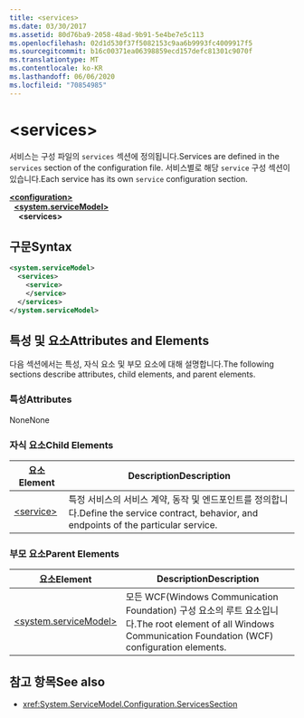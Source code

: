 ```yaml
---
title: <services>
ms.date: 03/30/2017
ms.assetid: 80d76ba9-2058-48ad-9b91-5e4be7e5c113
ms.openlocfilehash: 02d1d530f37f5082153c9aa6b9993fc4009917f5
ms.sourcegitcommit: b16c00371ea06398859ecd157defc81301c9070f
ms.translationtype: MT
ms.contentlocale: ko-KR
ms.lasthandoff: 06/06/2020
ms.locfileid: "70854985"
---
```

# \<services>
<span data-ttu-id="ee855-101">서비스는 구성 파일의 `services` 섹션에 정의됩니다.</span><span class="sxs-lookup"><span data-stu-id="ee855-101">Services are defined in the `services` section of the configuration file.</span></span> <span data-ttu-id="ee855-102">서비스별로 해당 `service` 구성 섹션이 있습니다.</span><span class="sxs-lookup"><span data-stu-id="ee855-102">Each service has its own `service` configuration section.</span></span>  
  
[**\<configuration>**](../configuration-element.md)\
&nbsp;&nbsp;[**\<system.serviceModel>**](system-servicemodel.md)\
&nbsp;&nbsp;&nbsp;&nbsp;**\<services>**  
  
## <a name="syntax"></a><span data-ttu-id="ee855-103">구문</span><span class="sxs-lookup"><span data-stu-id="ee855-103">Syntax</span></span>  
  
```xml  
<system.serviceModel>
  <services>
    <service>
    </service>
  </services>
</system.serviceModel>
```  
  
## <a name="attributes-and-elements"></a><span data-ttu-id="ee855-104">특성 및 요소</span><span class="sxs-lookup"><span data-stu-id="ee855-104">Attributes and Elements</span></span>  
 <span data-ttu-id="ee855-105">다음 섹션에서는 특성, 자식 요소 및 부모 요소에 대해 설명합니다.</span><span class="sxs-lookup"><span data-stu-id="ee855-105">The following sections describe attributes, child elements, and parent elements.</span></span>  
  
### <a name="attributes"></a><span data-ttu-id="ee855-106">특성</span><span class="sxs-lookup"><span data-stu-id="ee855-106">Attributes</span></span>  
 <span data-ttu-id="ee855-107">None</span><span class="sxs-lookup"><span data-stu-id="ee855-107">None</span></span>  
  
### <a name="child-elements"></a><span data-ttu-id="ee855-108">자식 요소</span><span class="sxs-lookup"><span data-stu-id="ee855-108">Child Elements</span></span>  
  
|<span data-ttu-id="ee855-109">요소</span><span class="sxs-lookup"><span data-stu-id="ee855-109">Element</span></span>|<span data-ttu-id="ee855-110">Description</span><span class="sxs-lookup"><span data-stu-id="ee855-110">Description</span></span>|  
|-------------|-----------------|  
|[\<service>](service.md)|<span data-ttu-id="ee855-111">특정 서비스의 서비스 계약, 동작 및 엔드포인트를 정의합니다.</span><span class="sxs-lookup"><span data-stu-id="ee855-111">Define the service contract, behavior, and endpoints of the particular service.</span></span>|  
  
### <a name="parent-elements"></a><span data-ttu-id="ee855-112">부모 요소</span><span class="sxs-lookup"><span data-stu-id="ee855-112">Parent Elements</span></span>  
  
|<span data-ttu-id="ee855-113">요소</span><span class="sxs-lookup"><span data-stu-id="ee855-113">Element</span></span>|<span data-ttu-id="ee855-114">Description</span><span class="sxs-lookup"><span data-stu-id="ee855-114">Description</span></span>|  
|-------------|-----------------|  
|[\<system.serviceModel>](system-servicemodel.md)|<span data-ttu-id="ee855-115">모든 WCF(Windows Communication Foundation) 구성 요소의 루트 요소입니다.</span><span class="sxs-lookup"><span data-stu-id="ee855-115">The root element of all Windows Communication Foundation (WCF) configuration elements.</span></span>|  
  
## <a name="see-also"></a><span data-ttu-id="ee855-116">참고 항목</span><span class="sxs-lookup"><span data-stu-id="ee855-116">See also</span></span>

- <xref:System.ServiceModel.Configuration.ServicesSection>
